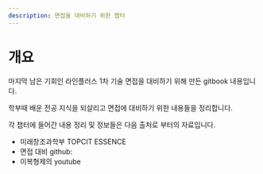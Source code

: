 ```yaml
---
description: 면접을 대비하기 위한 챕터
---
```


# 개요

마지막 남은 기회인 라인플러스 1차 기술 면접을 대비하기 위해 만든 gitbook 내용입니다.

학부때 배운 전공 지식을 되살리고 면접에 대비하기 위한 내용들을 정리합니다.

각 챕터에 들어간 내용 정리 및 정보들은 다음 출처로 부터의 자료입니다.

* 미래창조과학부 TOPCIT ESSENCE 
* 면접 대비 github: 
* 이복형제의 youtube



